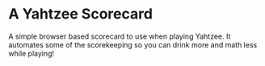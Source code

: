 # A Yahtzee Scorecard
A simple browser based scorecard to use when playing Yahtzee. It automates some of the scorekeeping so you can drink more and math less while playing!
